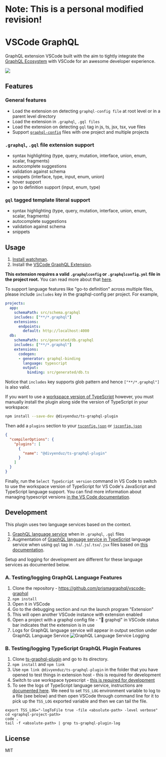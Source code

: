 # Note: This is a personal modified revision!

# VSCode GraphQL

GraphQL extension VSCode built with the aim to tightly integrate the [GraphQL Ecosystem](https://www.prisma.io/docs/graphql-ecosystem/) with VSCode for an awesome developer experience.

![](https://camo.githubusercontent.com/97dc1080d5e6883c4eec3eaa6b7d0f29802e6b4b/687474703a2f2f672e7265636f726469742e636f2f497379504655484e5a342e676966)

## Features

### General features

- Load the extension on detecting `graphql-config file` at root level or in a parent level directory
- Load the extension in `.graphql`, `.gql files`
- Load the extension on detecting `gql` tag in js, ts, jsx, tsx, vue files
- Support [`graphql-config`](https://github.com/prismagraphql/graphql-config) files with one project and multiple projects

### `.graphql`, `.gql` file extension support

- syntax highlighting (type, query, mutation, interface, union, enum, scalar, fragments)
- autocomplete suggestions
- validation against schema
- snippets (interface, type, input, enum, union)
- hover support
- go to definition support (input, enum, type)

### `gql` tagged template literal support

- syntax highlighting (type, query, mutation, interface, union, enum, scalar, fragments)
- autocomplete suggestions
- validation against schema
- snippets

## Usage

1. [Install watchman](https://facebook.github.io/watchman/docs/install.html).
2. Install the [VSCode GraphQL Extension](https://marketplace.visualstudio.com/items?itemName=Prisma.vscode-graphql).

**This extension requires a valid `.graphqlconfig` or `.graphqlconfig.yml` file in the project root.** You can read more about that [here](https://github.com/prismagraphql/graphql-config).

To support language features like "go-to definition" across multiple files, please include `includes` key in the graphql-config per project. For example,

```yaml
projects:
  app:
    schemaPath: src/schema.graphql
    includes: ["**/*.graphql"]
    extensions:
      endpoints:
        default: http://localhost:4000
  db:
    schemaPath: src/generated/db.graphql
    includes: ["**/*.graphql"]
    extensions:
      codegen:
      - generator: graphql-binding
        language: typescript
        output:
          binding: src/generated/db.ts
```

Notice that `includes` key supports glob pattern and hence
`["**/*.graphql"]` is also valid.

If you want to use a [workspace version of TypeScript](https://code.visualstudio.com/Docs/languages/typescript#_using-newer-typescript-versions) however, you must manually install the plugin along side the version of TypeScript in your workspace:

```bash
npm install --save-dev @divyenduz/ts-graphql-plugin
```

Then add a `plugins` section to your [`tsconfig.json`](http://www.typescriptlang.org/docs/handbook/tsconfig-json.html) or [`jsconfig.json`](https://code.visualstudio.com/Docs/languages/javascript#_javascript-project-jsconfigjson)

```json
{
  "compilerOptions": {
    "plugins": [
      {
        "name": "@divyenduz/ts-graphql-plugin"
      }
    ]
  }
}
```

Finally, run the `Select TypeScript version` command in VS Code to switch to use the workspace version of TypeScript for VS Code's JavaScript and TypeScript language support. You can find more information about managing typescript versions [in the VS Code documentation](https://code.visualstudio.com/Docs/languages/typescript#_using-newer-typescript-versions).

## Development

This plugin uses two language services based on the context.

1.  [GraphQL language service](https://github.com/graphql/graphql-language-service) when in `.graphql`, `.gql` files
1.  Augmentation of [GraphQL language service in TypeScript](https://github.com/divyenduz/ts-graphql-plugin) language service when using `gql` tag in `.ts`/`.js`/`.tsx`/`.jsx` files based on [this documentation](https://github.com/Microsoft/TypeScript/wiki/Writing-a-Language-Service-Plugin).

Setup and logging for development are different for these language services as documented below.

### A. Testing/logging GraphQL Language Features

1.  Clone the repository - https://github.com/prismagraphql/vscode-graphql
1.  `npm install`
1.  Open it in VSCode
1.  Go to the debugging section and run the launch program "Extension"
1.  This will open another VSCode instance with extension enabled
1.  Open a project with a graphql config file - ":electric_plug: graphql" in VSCode status bar indicates that the extension is in use
1.  Logs for GraphQL language service will appear in output section under GraphQL Language Service
    ![GraphQL Language Service Logging](https://s3-ap-southeast-1.amazonaws.com/divyendusingh/vscode-graphql/Screen+Shot+2018-06-25+at+12.31.57+PM.png)

### B. Testing/logging TypeScript GraphQL Plugin Features

1.  Clone [ts-graphql-plugin](https://github.com/divyenduz/ts-graphql-plugin) and go to its directory. 
1.  `npm install` and `npm link`
1.  Use `npm link @divyenduz/ts-graphql-plugin` in the folder that you have opened to test things in extension host - this is required for development
1.  Switch to use workspace typescript - [this is required for development](https://github.com/Microsoft/TypeScript/wiki/Writing-a-Language-Service-Plugin#testing-locally)
1.  To see the logs of TypeScript language service, instructions are [documented here](https://github.com/Microsoft/TypeScript/wiki/Writing-a-Language-Service-Plugin#debugging). We need to set `TSS_LOG` environment variable to log to a file (see below) and then open VSCode through command line for it to pick up the `TSS_LOG` exported variable and then we can tail the file.

```
export TSS_LOG="-logToFile true -file <absolute-path> -level verbose"
cd <graphql-project-path>
code .
tail -f <absolute-path> | grep ts-graphql-plugin-log
```

## License

MIT

